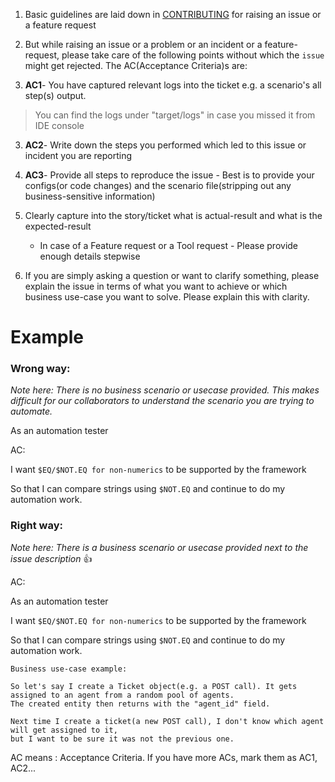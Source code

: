 1. Basic guidelines are laid down in [CONTRIBUTING](https://github.com/authorjapps/zerocode/blob/master/CONTRIBUTING.md) for raising an issue or a feature request

1. But while raising an issue or a problem or an incident or a feature-request, please take care of the following points without which the `issue` might get rejected. The AC(Acceptance Criteria)s are:

2. **AC1**- You have captured relevant logs into the ticket e.g. a scenario's all step(s) output. 
> You can find the logs under "target/logs" in case you missed it from IDE console

3. **AC2**- Write down the steps you performed which led to this issue or incident you are reporting

4. **AC3**- Provide all steps to reproduce the issue - Best is to provide your configs(or code changes) and the scenario file(stripping out any business-sensitive information)

5. Clearly capture into the story/ticket what is actual-result and what is the expected-result
   + In case of a Feature request or a Tool request - Please provide enough details stepwise

6. If you are simply asking a question or want to clarify something, please explain the issue in terms of what you want to achieve or which business use-case you want to solve. Please explain this with clarity.

Example
===
### Wrong way:
_Note here: There is no business scenario or usecase provided. This makes difficult for our collaborators to understand the scenario you are trying to automate._

As an automation tester

AC:

I want `$EQ/$NOT.EQ for non-numerics` to be supported by the framework

So that I can compare strings using `$NOT.EQ` and continue to do my automation work.

### Right way:
_Note here: There is a business scenario or usecase provided next to the issue description_ 👍 

AC:

As an automation tester

I want `$EQ/$NOT.EQ for non-numerics` to be supported by the framework

So that I can compare strings using `$NOT.EQ` and continue to do my automation work.

```
Business use-case example:

So let's say I create a Ticket object(e.g. a POST call). It gets assigned to an agent from a random pool of agents. 
The created entity then returns with the "agent_id" field. 

Next time I create a ticket(a new POST call), I don't know which agent will get assigned to it, 
but I want to be sure it was not the previous one.
```

AC means : Acceptance Criteria. If you have more ACs, mark them as AC1, AC2...
